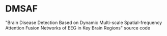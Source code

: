 # DMSAF
"Brain Disease Detection Based on Dynamic Multi-scale Spatial-frequency Attention Fusion Networks of EEG in Key Brain Regions" source code
